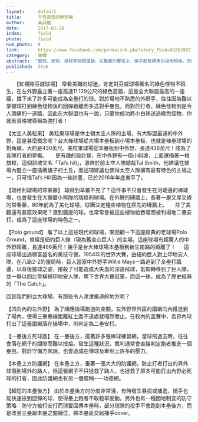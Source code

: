 ```yaml
---
layout:     default
title:      千奇百怪的棒球場
author:     黃品維
date:       2017-01-20
index:      field
photo:      field
num_photo:  8
link:       https://www.facebook.com/permalink.php?story_fbid=882639971878121&id=815683195240466
category:   專欄
abstract:  "籃球、足球、排球等球類運動，在職業的賽場上，幾乎都有標準的場地規格。然而在棒球的世界裡，除了內野如壘距有規範外，對於外野的深度、牆的高度等等常常是因場地而異的，也因此衍伸出許多有趣的規則或是主場優勢。台灣的主要球場，要承接許多不同盃賽及國際賽事，通常是設計成標準扇形，但是對於棒球殿堂大聯盟，營造球場特色可說是一大要務，每個球場都有許多別出心裁的設計，美觀之外也增添了球場上的趣味性。至於台大球場呢？由於許多環境限制跟後天因素，使得台大球場也有媲美大聯盟的場地變異度（咦？），裁判往往必須使用特殊的場地規則才能應對。接下來，就讓我們一起來看看，怎麼會有這種棒球場？2017的明星賽即將舉辦於台大棒球場，到時候會不會出現許多台大球場的專屬場地規則呢？讓我們一起期待吧！"
published:  true
---
```


　　【紅襪隊芬威球場】
   常看美職的球迷，肯定對芬威球場著名的綠色怪物不陌生，在左外野矗立著一座高達11.129公尺的綠色高牆，這是全大聯盟最高的一座牆，擋下來了許多可能成為全壘打的球。對於場地不熟悉的外野手，往往因為難以掌握球打到綠色怪物後的回彈距離而多送對手壘包。而對於打者，綠色怪物則是令人頭痛的一道牆，因此在大聯盟也有一說，只要你成功將小白球送過綠色怪物，你就有資格被尊稱為強打者！

   【太空人美粒果】
   美粒果球場是休士頓太空人隊的主場，有大聯盟最遠的中外野，這是甚麼概念呢？台大棒球場從大場本壘板到小場本壘板，也就是棒壘球場的對角線，大約是430英尺。美粒果球場從本壘板到中外野，長達436英尺！成為了各隊打者的夢魘。
　
   更有趣的設計是，在中外野有一個小斜坡，上面還插著一根旗桿，這個斜坡又名「Tal’s hill」，源自於前太空人隊總裁Tal Smith，他建議在球場內豎立一座插著旗子的土丘，而這項建議也使得太空人隊擁有最有特色的主場之一，只可惜Tal’s Hill因為一些計畫，已於2016年年底夷平了。

   【瑞格利球場的常春藤】
   球飛到草叢不見了？這件事不只會發生在河堤邊的棒球場，也會發生在大聯盟小熊隊的瑞格利球場。在外野的磚牆上，長著一層又厚又綠的常春藤，80年前為了美化球場，球團決定種些植物在原先的磚牆上。
　
   除了美觀還有甚麼效果呢？滾到牆邊的球，也常常會被這些植物給吞噬而被判場地二壘安打，成為了這座球場的特色之一。

   【Polo ground】
   看了以上這些現代的球場，來回顧一下這座經典的老球場Polo Ground，曾經是紐約巨人隊（現為舊金山巨人）的主場，這座球場有超驚人的中外野距離，長達486英尺！幾乎是台大棒球場本壘板到新生南路的距離了！
　
   這座球場出過極富盛名的美技守備，1954年的世界大賽，由紐約巨人對上印地安人隊，在八局2-2的僵局時，巨人當家中外野手Willie Mays一路追到了全壘打牆邊，以背後接球之姿，接殺了可能造成大失血的深遠飛球，氣勢轉移到了巨人隊，並一舉以四比零橫掃印地安人隊，奪下世界大賽冠軍，而這一球，成為了歷史經典的「The Catch」。


   回到我們的台大球場，有那些令人津津樂道的地方呢？

   【凹向內的左外野】
   為了順應操場跑道的空間，左外野界外區的圍網向內推進到了場內，使得三壘壘線距離紅土區不遠處就嘎然而止。在校內的盃賽中，若界內球打出了這張圍網落在操場中，則判定為二壘安打。

   【一壘後方死球區】
   在一壘後方，擺著許多張棒球練習網，當球飛過去時，往往會落在網子的間隙而難以撿拾。發生這種狀況，裁判通常會直接判定跑者推進一個壘包。對於守備方來說，也會造成在傳球及牽制上許多的壓力。

   【本壘上方防護網】
   在本壘上方，垂著一張大大的防護網，防止打者打出的界外球傷到場外的路人，但這張網子不只拯救了路人，也拯救了原本可能打出內野必死球的打者，因此防護網也有另一個暱稱----功德網。

   【超短的本壘後方】
   由於本壘後方的分度非常淺，有時發生暴投或捕逸，捕手也能快速撿到回彈的球，使得壘上跑者不敢輕舉妄動。另外也有一種因地制宜的防守策略：防守方被打安打而球要回傳本壘時，部分球隊的投手不會跑到本壘後方，而是改至三壘跟本壘之間補位，將本壘區交給捕手cover。
